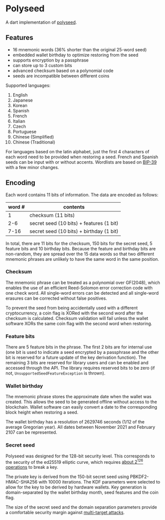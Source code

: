 # Polyseed

A dart implementation of [polyseed](https://github.com/tevador/polyseed).

## Features

* 16 mnemonic words (36% shorter than the original 25-word seed)
* embedded wallet birthday to optimize restoring from the seed
* supports encryption by a passphrase
* can store up to 3 custom bits
* advanced checksum based on a polynomial code
* seeds are incompatible between different coins

Supported languages:

1. English
2. Japanese
3. Korean
4. Spanish
5. French
6. Italian
7. Czech
8. Portuguese
9. Chinese (Simplified)
10. Chinese (Traditional)

For languages based on the latin alphabet, just the first 4 characters of each word need to be provided when restoring a
seed. French and Spanish seeds can be input with or without accents. Wordlists are based
on [BIP-39](https://github.com/bitcoin/bips/blob/master/bip-0039/bip-0039-wordlists.md) with a few minor changes.

## Encoding

Each word contains 11 bits of information. The data are encoded as follows:

| word # | contents                                 |
|--------|------------------------------------------|
| 1      | checksum (11 bits)                       |
| 2-6    | secret seed (10 bits) + features (1 bit) |
| 7-16   | secret seed (10 bits) + birthday (1 bit) |

In total, there are 11 bits for the checksum, 150 bits for the secret seed, 5 feature bits and 10 birthday bits. Because
the feature and birthday bits are non-random, they are spread over the 15 data words so that two different mnemonic
phrases are unlikely to have the same word in the same position.

### Checksum

The mnemonic phrase can be treated as a polynomial over GF(2048), which enables the use of an efficient Reed-Solomon
error correction code with one check word. All single-word errors can be detected and all single-word erasures can be
corrected without false positives.

To prevent the seed from being accidentally used with a different cryptocurrency, a coin flag is XORed with the second
word after the checksum is calculated. Checksum validation will fail unless the wallet software XORs the same coin flag
with the second word when restoring.

### Feature bits

There are 5 feature bits in the phrase. The first 2 bits are for internal use (one bit is used to indicate a seed
encrypted by a passphrase and the other bit is reserved for a future update of the key derivation function). The
remaining 3 bits are reserved for library users and can be enabled and accessed through the API. The library requires
reserved bits to be zero (if not, `UnsupportedSeedFeatureException` is thrown).

### Wallet birthday

The mnemonic phrase stores the approximate date when the wallet was created. This allows the seed to be generated
offline without access to the blockchain. Wallet software can easily convert a date to the corresponding block height
when restoring a seed.

The wallet birthday has a resolution of 2629746 seconds (1/12 of the average Gregorian year). All dates between November
2021 and February 2107 can be represented.

### Secret seed

Polyseed was designed for the 128-bit security level. This corresponds to the security of the ed25519 elliptic curve,
which requires [about 2<sup>126</sup> operations](https://safecurves.cr.yp.to/rho.html) to break a key.

The private key is derived from the 150-bit secret seed using PBKDF2-HMAC-SHA256 with 10000 iterations. The KDF
parameters were selected to allow for the key to be derived by hardware wallets. Key generation is domain-separated by
the wallet birthday month, seed features and the coin flag.

The size of the secret seed and the domain separation parameters provide a comfortable security margin
against [multi-target attacks](https://blog.cr.yp.to/20151120-batchattacks.html).
